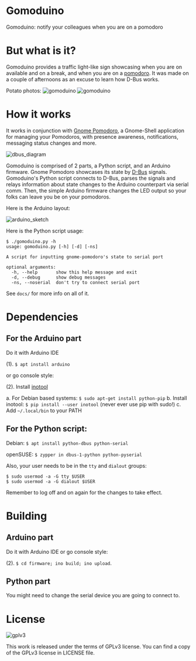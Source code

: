 Gomoduino
======

Gomoduino: notify your colleagues when you are on a pomodoro


# But what is it?
Gomoduino provides a traffic light-like sign showcasing when you are on available
and on a break, and when you are on a [pomodoro](http://pomodorotechnique.com).
It was made on a couple of afternoons as an excuse to learn how D-Bus works.

Potato photos:
![gomoduino](https://github.com/viccuad/gomoduino/raw/master/assets/web/gomoduino_work.jpg)
![gomoduino](https://github.com/viccuad/gomoduino/raw/master/assets/web/gomoduino.jpg)

# How it works
It works in conjunction with [Gnome Pomodoro](http://gnomepomodoro.org),
a Gnome-Shell application for managing your Pomodoros, with presence awareness,
notifications, messaging status changes and more.

![dbus_diagram](https://github.com/viccuad/gomoduino/raw/master/assets/web/bustle_pomodoro_log.png)

Gomoduino is comprised of 2 parts, a Python script, and an Arduino firmware.
Gnome Pomodoro showcases its state by [D-Bus](https://freedesktop.org/wiki/IntroductionToDBus/)
signals. Gomoduino's Python script connects to D-Bus, parses the signals and relays
information about state changes to the Arduino counterpart via serial comm. Then,
the simple Arduino firmware changes the LED output so your folks can leave you be
on your pomodoros.

Here is the Arduino layout:

![arduino_sketch](https://github.com/viccuad/gomoduino/raw/master/assets/web/Sketch_schem.png)

Here is the Python script usage:

```terminal
$ ./gomoduino.py -h
usage: gomoduino.py [-h] [-d] [-ns]

A script for inputting gnome-pomodoro's state to serial port

optional arguments:
  -h, --help       show this help message and exit
  -d, --debug      show debug messages
  -ns, --noserial  don't try to connect serial port

```

See `docs/` for more info on all of it.


# Dependencies
## For the Arduino part

Do it with Arduino IDE

(1). `$ apt install arduino`

or go console style:

(2). Install [inotool](http://inotool.org/)

  a. For Debian based systems: ```$ sudo apt-get install python-pip```
  b. Install inotool: ```$ pip install --user inotool``` (never ever use pip with sudo!)
  c. Add `~/.local/bin` to your PATH

## For the Python script:

Debian:
`$ apt install python-dbus python-serial`

openSUSE:
`$ zypper in dbus-1-python python-pyserial`

Also, your user needs to be in the `tty` and `dialout`  groups:

```terminal
$ sudo usermod -a -G tty $USER
$ sudo usermod -a -G dialout $USER
```
Remember to log off and on again for the changes to take effect.


# Building
## Arduino part
Do it with Arduino IDE or go console style:

(2). `$ cd firmware; ino build; ino upload`.

## Python part
You might need to change the serial device you are going to connect to.


# License
![gplv3](https://github.com/viccuad/gomoduino/raw/master/assets/web/gplv3.png)

This work is released under the terms of GPLv3 license. You can find a copy of
the GPLv3 license in LICENSE file.
